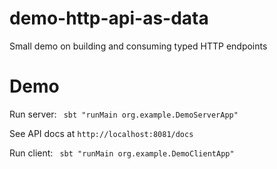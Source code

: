# demo-http-api-as-data
Small demo on building and consuming typed HTTP endpoints

# Demo

Run server: ``` sbt "runMain org.example.DemoServerApp"```

See API docs at `http://localhost:8081/docs`

Run client: ``` sbt "runMain org.example.DemoClientApp"```
